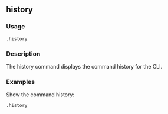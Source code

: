 ## history

### Usage

```text
.history
```

### Description

The history command displays the command history for the CLI.

### Examples

Show the command history:

```text
.history
```
